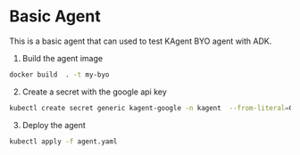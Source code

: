 # Basic Agent

This is a basic agent that can used to test KAgent BYO agent with ADK.

1. Build the agent image

```bash
docker build  . -t my-byo
```

2. Create a secret with the google api key

```bash
kubectl create secret generic kagent-google -n kagent  --from-literal=GOOGLE_API_KEY=$GOOGLE_API_KEY   --dry-run=client -oyaml | k apply -f -
```

3. Deploy the agent

```bash
kubectl apply -f agent.yaml
```